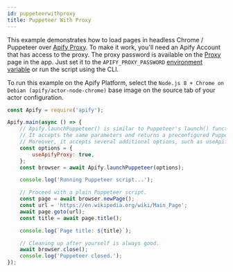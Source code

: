 ```yaml
---
id: puppeteerwithproxy
title: Puppeteer With Proxy
---
```


This example demonstrates how to load pages in headless Chrome / Puppeteer
over <a href="https://www.apify.com/docs/proxy" target="_blank">Apify Proxy</a>.
To make it work, you'll need an Apify Account
that has access to the proxy.
The proxy password is available on the <a href="https://my.apify.com/proxy" target="_blank">Proxy</a> page in the app.
Just set it to the `APIFY_PROXY_PASSWORD` [environment variable](../guides/environmentvariables)
or run the script using the CLI.

To run this example on the Apify Platform, select the `Node.js 8 + Chrome on Debian (apify/actor-node-chrome)` base image
on the source tab of your actor configuration.
```javascript
const Apify = require('apify');

Apify.main(async () => {
    // Apify.launchPuppeteer() is similar to Puppeteer's launch() function.
    // It accepts the same parameters and returns a preconfigured Puppeteer.Browser instance.
    // Moreover, it accepts several additional options, such as useApifyProxy.
    const options = {
        useApifyProxy: true,
    };
    const browser = await Apify.launchPuppeteer(options);

    console.log('Running Puppeteer script...');

    // Proceed with a plain Puppeteer script.
    const page = await browser.newPage();
    const url = 'https://en.wikipedia.org/wiki/Main_Page';
    await page.goto(url);
    const title = await page.title();

    console.log(`Page title: ${title}`);

    // Cleaning up after yourself is always good.
    await browser.close();
    console.log('Puppeteer closed.');
});
```
